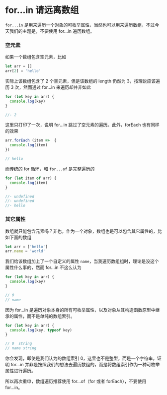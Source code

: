 # for...in 请远离数组

`for...in` 是用来遍历一个对象的可枚举属性，当然也可以用来遍历数组，不过今天我们的主题是，不要使用 for...in 遍历数组。

### 空元素

如果一个数组包含空元素，比如

```js
let arr = []
arr[2] = 'hello'
```

实际上该数组包含了 2 个空元素，但是该数组的 length 仍然为 3，按理说应该遍历 3 次，然而通过 for...in 来遍历却并非如此

```js
for (let key in arr) {
  console.log(key)
}

//- 2
```

这里只打印了一次，说明 for...in 跳过了空元素的遍历。此外，forEach 也有同样的效果

```js
arr.forEach (item =>  {
  console.log(item)
})

// hello
```

而传统的 for 循环，和 `for...of` 是完整遍历的

```js
for (let item of arr) {
  console.log(item)
}

//- undefined
//- undefined
//- hello
```

### 其它属性

数组就只能包含元素吗？非也，作为一个对象，数组也是可以包含其它属性的，比如下面的数组

```js
let arr = ['hello']
arr.name = 'world'
```

我们给该数组加上了一个自定义的属性 `name`，当我遍历数组组时，理论是没这个属性什么事的，然而 for...in 不这么认为

```js
for (let key in arr) {
  console.log(key)
}

// 0
// name
```

因为 for...in 是遍历对象本身的所有可枚举属性，以及对象从其构造函数原型中继承的属性，而不是单纯的数组索引。

```js
for (let key in arr) {
  console.log(key, typeof key)
}

// 0  string
// name string
```

你会发现，即使是我们认为的数组索引 0，这里也不是整型，而是一个字符串。证明 for...in 并非是按照我们的想法去遍历数组的，而是将数组索引作为一种可枚举属性进行遍历。

所以再次重申，数组遍历推荐使用 for...of（for 或者 forEach），不要使用 for...in。